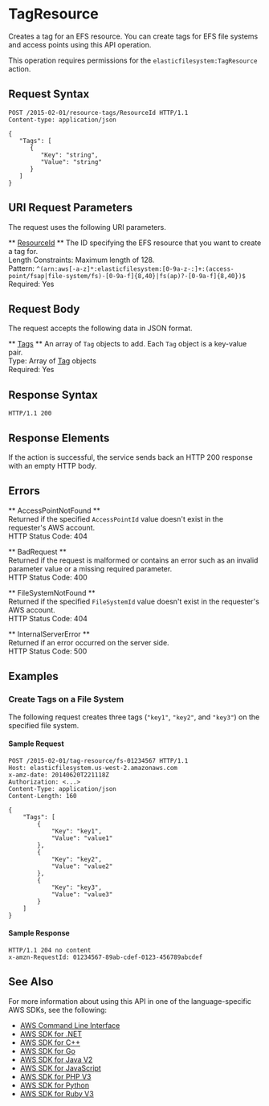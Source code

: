 # TagResource<a name="API_TagResource"></a>

Creates a tag for an EFS resource\. You can create tags for EFS file systems and access points using this API operation\.

This operation requires permissions for the `elasticfilesystem:TagResource` action\.

## Request Syntax<a name="API_TagResource_RequestSyntax"></a>

```
POST /2015-02-01/resource-tags/ResourceId HTTP/1.1
Content-type: application/json

{
   "Tags": [ 
      { 
         "Key": "string",
         "Value": "string"
      }
   ]
}
```

## URI Request Parameters<a name="API_TagResource_RequestParameters"></a>

The request uses the following URI parameters\.

 ** [ResourceId](#API_TagResource_RequestSyntax) **   <a name="efs-TagResource-request-ResourceId"></a>
The ID specifying the EFS resource that you want to create a tag for\.  
Length Constraints: Maximum length of 128\.  
Pattern: `^(arn:aws[-a-z]*:elasticfilesystem:[0-9a-z-:]+:(access-point/fsap|file-system/fs)-[0-9a-f]{8,40}|fs(ap)?-[0-9a-f]{8,40})$`   
Required: Yes

## Request Body<a name="API_TagResource_RequestBody"></a>

The request accepts the following data in JSON format\.

 ** [Tags](#API_TagResource_RequestSyntax) **   <a name="efs-TagResource-request-Tags"></a>
An array of `Tag` objects to add\. Each `Tag` object is a key\-value pair\.  
Type: Array of [Tag](API_Tag.md) objects  
Required: Yes

## Response Syntax<a name="API_TagResource_ResponseSyntax"></a>

```
HTTP/1.1 200
```

## Response Elements<a name="API_TagResource_ResponseElements"></a>

If the action is successful, the service sends back an HTTP 200 response with an empty HTTP body\.

## Errors<a name="API_TagResource_Errors"></a>

 ** AccessPointNotFound **   
Returned if the specified `AccessPointId` value doesn't exist in the requester's AWS account\.  
HTTP Status Code: 404

 ** BadRequest **   
Returned if the request is malformed or contains an error such as an invalid parameter value or a missing required parameter\.  
HTTP Status Code: 400

 ** FileSystemNotFound **   
Returned if the specified `FileSystemId` value doesn't exist in the requester's AWS account\.  
HTTP Status Code: 404

 ** InternalServerError **   
Returned if an error occurred on the server side\.  
HTTP Status Code: 500

## Examples<a name="API_TagResource_Examples"></a>

### Create Tags on a File System<a name="API_TagResource_Example_1"></a>

The following request creates three tags \(`"key1"`, `"key2"`, and `"key3"`\) on the specified file system\.

#### Sample Request<a name="API_TagResource_Example_1_Request"></a>

```
POST /2015-02-01/tag-resource/fs-01234567 HTTP/1.1 
Host: elasticfilesystem.us-west-2.amazonaws.com
x-amz-date: 20140620T221118Z
Authorization: <...>
Content-Type: application/json
Content-Length: 160

{
    "Tags": [
        {
            "Key": "key1",
            "Value": "value1"            
        },
        {
            "Key": "key2",
            "Value": "value2"            
        },
        {
            "Key": "key3",
            "Value": "value3"            
        }
    ]
}
```

#### Sample Response<a name="API_TagResource_Example_1_Response"></a>

```
HTTP/1.1 204 no content
x-amzn-RequestId: 01234567-89ab-cdef-0123-456789abcdef
```

## See Also<a name="API_TagResource_SeeAlso"></a>

For more information about using this API in one of the language\-specific AWS SDKs, see the following:
+  [AWS Command Line Interface](https://docs.aws.amazon.com/goto/aws-cli/elasticfilesystem-2015-02-01/TagResource) 
+  [AWS SDK for \.NET](https://docs.aws.amazon.com/goto/DotNetSDKV3/elasticfilesystem-2015-02-01/TagResource) 
+  [AWS SDK for C\+\+](https://docs.aws.amazon.com/goto/SdkForCpp/elasticfilesystem-2015-02-01/TagResource) 
+  [AWS SDK for Go](https://docs.aws.amazon.com/goto/SdkForGoV1/elasticfilesystem-2015-02-01/TagResource) 
+  [AWS SDK for Java V2](https://docs.aws.amazon.com/goto/SdkForJavaV2/elasticfilesystem-2015-02-01/TagResource) 
+  [AWS SDK for JavaScript](https://docs.aws.amazon.com/goto/AWSJavaScriptSDK/elasticfilesystem-2015-02-01/TagResource) 
+  [AWS SDK for PHP V3](https://docs.aws.amazon.com/goto/SdkForPHPV3/elasticfilesystem-2015-02-01/TagResource) 
+  [AWS SDK for Python](https://docs.aws.amazon.com/goto/boto3/elasticfilesystem-2015-02-01/TagResource) 
+  [AWS SDK for Ruby V3](https://docs.aws.amazon.com/goto/SdkForRubyV3/elasticfilesystem-2015-02-01/TagResource) 